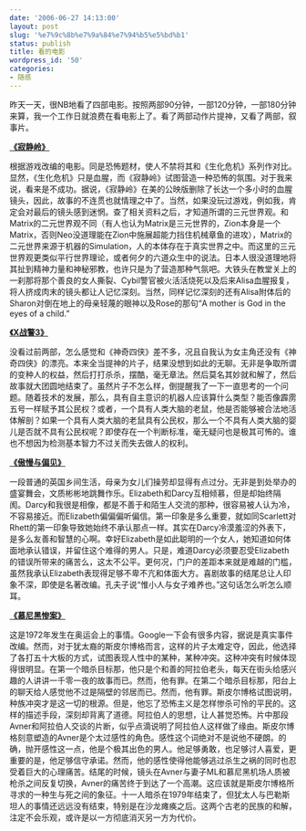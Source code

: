 ```yaml
---
date: '2006-06-27 14:13:00'
layout: post
slug: '%e7%9c%8b%e7%9a%84%e7%94%b5%e5%bd%b1'
status: publish
title: 看的电影
wordpress_id: '50'
categories:
- 随感
---
```


昨天一天，很NB地看了四部电影。按照两部90分钟，一部120分钟，一部180分钟来算，我一个工作日就浪费在看电影上了。看了两部动作片提神，又看了两部，叙事片。


**[《寂静岭》](http://search3.btchina.net/btsearch.php?query=%BC%C5%BE%B2%C1%EB&type=0)**


根据游戏改编的电影。同是恐怖题材，使人不禁将其和《生化危机》系列作对比。显然，《生化危机》只是血腥，而《寂静岭》试图营造一种恐怖的氛围。对于我来说，看来是不成功。据说，《寂静岭》在美的公映版删除了长达一个多小时的血腥镜头，因此，故事的不连贯也就情理之中了。当然，如果没玩过游戏，例如我，肯定会对最后的镜头感到迷惘。查了相关资料之后，才知道所谓的三元世界观。和Matrix的二元世界观不同（有人也认为Matrix是三元世界的，Zion本身是一个Matrix，否则Neo没道理能在Zion中施展超能力挡住机械章鱼的进攻），Matrix的二元世界来源于机器的Simulation，人的本体存在于真实世界之中。而这里的三元世界观更类似平行世界理论，或者何夕的六道众生中的说法。日本人很没道理地将其扯到精神力量和神秘邪教，也许只是为了营造那种气氛吧。大铁头在教堂关上的一刹那将那个善良的女人撕裂、Cybil警官被火活活烧死以及后来Alisa血腥报复，将人挤成肉末的镜头都让人记忆深刻。当然，同样记忆深刻的还有Alisa附体后的Sharon对倒在地上的母亲轻蔑的眼神以及Rose的那句“A mother is God in the eyes of a child.”


**[《X战警3》](http://search3.btchina.net/btsearch.php?query=X%D5%BD%BE%AF3&type=0)**


没看过前两部，怎么感觉和《神奇四侠》差不多，况且自我认为女主角还没有《神奇四侠》的漂亮。本来全当提神的片子，结果没想到如此的无聊。无非是争取所谓的变种人的权益，然后打打杀杀，摆酷，毫无章法。然后莫名其妙就和解了，然后故事就大团圆地结束了。虽然片子不怎么样，倒提醒我了一下一直思考的一个问题。随着技术的发展，那么，具有自主意识的机器人应该算什么类型？能否像霹雳五号一样赋予其公民权？或者，一个具有人类大脑的老鼠，他是否能够被合法地活体解剖？如果一个具有人类大脑的老鼠具有公民权，那么一个不具有人类大脑的婴儿是否就不具有公民权呢？即使存在一个判断标准，毫无疑问也是极其可怖的。谁也不想因为检测基本智力不过关而失去做人的权利。


**[《傲慢与偏见》](http://search3.btchina.net/btsearch.php?query=%B0%C1%C2%FD%D3%EB%C6%AB%BC%FB&type=0)**


一段普通的英国乡间生活，母亲为女儿们操劳却显得有点过分。无非是到处举办的盛宴舞会，文质彬彬地跳舞作乐。Elizabeth和Darcy互相倾慕，但是却始终隔阂。Darcy和我很是相像，都是不善于和陌生人交流的那种，很容易被人认为冷，不容易接近。而Elizabeth偏偏偏听偏信。第一印象是多么重要，就如同Scarlett对Rhett的第一印象导致她始终不承认那点一样。其实在Darcy冷漠羞涩的外表下，是多么友善和智慧的心啊。幸好Elizabeth是如此聪明的一个女人，她知道如何体面地承认错误，并留住这个难得的男人。只是，难道Darcy必须要忍受Elizabeth的错误所带来的痛苦么，这太不公平。更何况，门户的差距本来就是难越的门槛，虽然我承认Elizabeth表现得足够不卑不亢和体面大方。喜剧故事的结尾总让人印象不深，即使是名著改编。孔夫子说“惟小人与女子难养也。”这句话怎么听怎么顺耳。


**[《慕尼黑惨案》](http://search3.btchina.net/btsearch.php?query=%C4%BD%C4%E1%BA%DA%B2%D2%B0%B8&type=0)**


这是1972年发生在奥运会上的事情。Google一下会有很多内容，据说是真实事件改编。然而，对于犹太裔的斯皮尔博格而言，这样的片子太难定夺，因此，他选择了各打五十大板的方式，试图表现人性中的某种，某种冲突。这种冲突有时候体现得很明显。在第一个暗杀目标那，他只是个和善的阿拉伯老头，每天在街头给感兴趣的人讲讲一千零一夜的故事而已。然而，他有罪。在第二个暗杀目标那，阳台上的聊天给人感觉他不过是隔壁的邻居而已。然而，他有罪。斯皮尔博格试图说明，种族冲突才是这一切的根源。但是，他忘了恐怖主义是怎样惨杀可怜的平民的。这样的描述手段，深刻却背离了道德。阿拉伯人的思想，让人甚觉恐怖。片中那段Avner和阿拉伯人交谈的片断，似乎点滴说明了阿拉伯人这样做了缘由。斯皮尔博格刻意塑造的Avner是个太过感性的角色。感性这个词绝对不是说他不硬朗。的确，抛开感性这一点，他是个极其出色的男人。他足够勇敢，也足够讨人喜爱，更重要的是，他足够信守承诺。然而，他的感性使得他能够逃过杀生之祸的同时也忍受着巨大的心理痛苦。结尾的时候，镜头在Avner与妻子ML和慕尼黑机场人质被枪杀之间反复切换，Avner的痛苦终于到达了一个高潮。这应该就是斯皮尔博格所寻求的一种生与死之间的象征。十一人暗杀在1979年结束了，但犹太人与巴勒斯坦人的事情还远远没有结束，特别是在沙龙瘫痪之后。这两个古老的民族的和解，注定不会乐观，或许是以一方彻底消灭另一方为代价。
